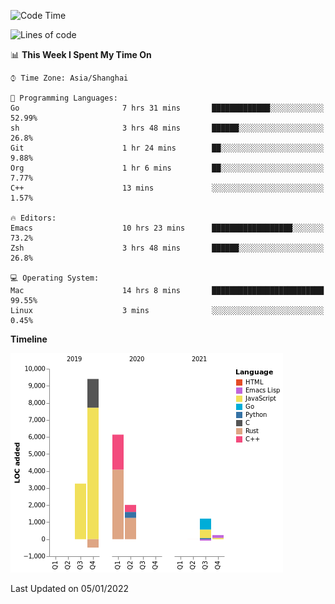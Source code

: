 <!--START_SECTION:waka-->
![Code Time](http://img.shields.io/badge/Code%20Time-546%20hrs%2027%20mins-blue)

![Lines of code](https://img.shields.io/badge/From%20Hello%20World%20I%27ve%20Written-22%20Thousand%20lines%20of%20code-blue)

📊 **This Week I Spent My Time On** 

```text
⌚︎ Time Zone: Asia/Shanghai

💬 Programming Languages: 
Go                       7 hrs 31 mins       █████████████░░░░░░░░░░░░   52.99% 
sh                       3 hrs 48 mins       ██████░░░░░░░░░░░░░░░░░░░   26.8% 
Git                      1 hr 24 mins        ██░░░░░░░░░░░░░░░░░░░░░░░   9.88% 
Org                      1 hr 6 mins         ██░░░░░░░░░░░░░░░░░░░░░░░   7.77% 
C++                      13 mins             ░░░░░░░░░░░░░░░░░░░░░░░░░   1.57%

🔥 Editors: 
Emacs                    10 hrs 23 mins      ██████████████████░░░░░░░   73.2% 
Zsh                      3 hrs 48 mins       ██████░░░░░░░░░░░░░░░░░░░   26.8%

💻 Operating System: 
Mac                      14 hrs 8 mins       █████████████████████████   99.55% 
Linux                    3 mins              ░░░░░░░░░░░░░░░░░░░░░░░░░   0.45%

```

**Timeline**

![Chart not found](https://raw.githubusercontent.com/nasen23/nasen23/master/charts/bar_graph.png) 


 Last Updated on 05/01/2022
<!--END_SECTION:waka-->

